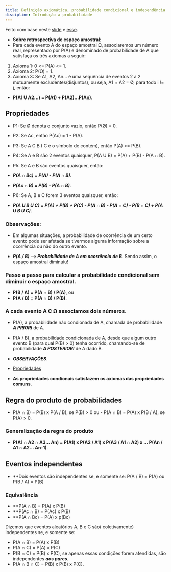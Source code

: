 ```yaml
---
title: Definição axiomática, probabilidade condicional e independência
discipline: Introdução a probabilidade
---
```


Feito com base neste [slide](https://drive.google.com/file/d/16xZUxh5myoZMejHGkduMg2iyrn_G0qur/view) e [esse](https://drive.google.com/file/d/1-ZuWC2Ix2gmukjkP4BYoydTcuIJDDrKc/view).

- **Sobre retrospectiva de espaço amostral**:
- Para cada evento A do espaço amostral Ω, associaremos um número real, representado por P(A) e denominado de probabilidade de A que satisfaça os três axiomas a seguir:

1. Axioma 1: 0 <= P(A) <= 1.
2. Axioma 2: P(Ω) = 1.
3. Axioma 3: Se A1, A2, An... é uma sequência de eventos 2 a 2 mutuamente excludentes(disjuntos), ou seja, A1 ∩ A2 = Ø, para todo i != j, então:
- **P(A1 U A2...) = P(A1) + P(A2)...P(An)**.

## Propriedades
- P1: Se Ø denota o conjunto vazio, então P(Ø) = 0.
- P2: Se Ac, então P(Ac) = 1 - P(A).
- P3: Se A C B ( C é o símbolo de contém), então P(A) <= P(B).
- P4: Se A e B são 2 eventos quaisquer, P(A U B) = P(A) + P(B) - P(A ∩ B).
- P5: Se A e B são eventos quaisquer, então:

- ***P(A ∩ Bc) = P(A) - P(A ∩ B)***.
- ***P(Ac ∩ B) = P(B) - P(A ∩ B)***.

- P6: Se A, B e C forem 3 eventos quaisquer, então:

- ***P(A U B U C) = P(A) + P(B) + P(C) - P(A ∩ B) - P(A ∩ C) - P(B ∩ C) + P(A U B U C)***.

### Observações:

- Em algumas situações, a probabilidade de ocorrência de um certo evento pode ser afetada se tivermos alguma informação sobre a ocorrência ou não do outro evento.

- ***P(A / B) --> Probabilidade de A em ocorrência de B***. Sendo assim, o espaço amostral diminuiu!

### Passo a passo para calcular a probabilidade condicional sem diminuir o espaço amostral.

- **P(B / A) = P(A ∩ B) / P(A)**, ou
- **P(A / B) = P(A ∩ B) / P(B)**.

### A cada evento A C Ω associamos dois números.
- P(A), a probabilidade não condionada de A, chamada de probabilidade ***A PRIORI*** de A.
- P(A / B), a probabilidade condicionada de A, desde que algum outro evento B (para qual P(B) > 0) tenha ocorrido, chamando-se de probabilidade ***A POSTERIORI*** de A dado B.

- ***OBSERVAÇÕES***.

- [Propriedades](#Propriedades)
- **As propriedades condionais satisfazem os axiomas das propriedades comuns**.


## Regra do produto de probabilidades

- P(A ∩ B) = P(B) x P(A / B), se P(B) > 0 ou - P(A ∩ B) = P(A) x P(B / A), se P(A) > 0.

### Generalização da regra do produto

- **P(A1 ∩ A2 ∩ A3... An) =  P(A1) x P(A2 / A1) x P(A3 / A1 ∩ A2) x ... P(An / A1 ∩ A2... An-1)**.

## Eventos independentes

- **Dois eventos são independentes se, e somente se:
P(A / B) = P(A) ou P(B / A) = P(B)

### Equivalência

- **P(A ∩ B) = P(A) x P(B)
- **P(Ac ∩ B) = P(Ac) x P(B)
- **P(A ∩ Bc) = P(A) x p(Bc)

Dizemos que eventos aleatórios A, B e C são( coletivamente) independentes se, e somente se:
- P(A ∩ B) = P(A) x P(B)
- P(A ∩ C) = P(A) x P(C)
- P(B ∩ C) = P(B) x P(C), se apenas essas condições forem atendidas, são independentes ***aos pares***.
- P(A ∩ B ∩ C) = P(B) x P(B) x P(C).



